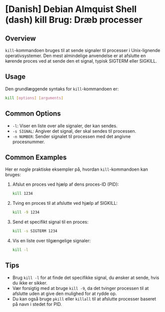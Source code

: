 # [Danish] Debian Almquist Shell (dash) kill Brug: Dræb processer

## Overview
`kill`-kommandoen bruges til at sende signaler til processer i Unix-lignende operativsystemer. Den mest almindelige anvendelse er at afslutte en kørende proces ved at sende den et signal, typisk SIGTERM eller SIGKILL.

## Usage
Den grundlæggende syntaks for `kill`-kommandoen er:

```bash
kill [options] [arguments]
```

## Common Options
- `-l`: Viser en liste over alle signaler, der kan sendes.
- `-s SIGNAL`: Angiver det signal, der skal sendes til processen.
- `-n NUMBER`: Sender signalet til processen med det angivne procesnummer.

## Common Examples
Her er nogle praktiske eksempler på, hvordan `kill`-kommandoen kan bruges:

1. Afslut en proces ved hjælp af dens proces-ID (PID):
   ```bash
   kill 1234
   ```

2. Tving en proces til at afslutte ved hjælp af SIGKILL:
   ```bash
   kill -9 1234
   ```

3. Send et specifikt signal til en proces:
   ```bash
   kill -s SIGTERM 1234
   ```

4. Vis en liste over tilgængelige signaler:
   ```bash
   kill -l
   ```

## Tips
- Brug `kill -l` for at finde det specifikke signal, du ønsker at sende, hvis du ikke er sikker.
- Vær forsigtig med at bruge `kill -9`, da det tvinger processen til at afslutte uden at give den mulighed for at rydde op.
- Du kan også bruge `pkill` eller `killall` til at afslutte processer baseret på navn i stedet for PID.